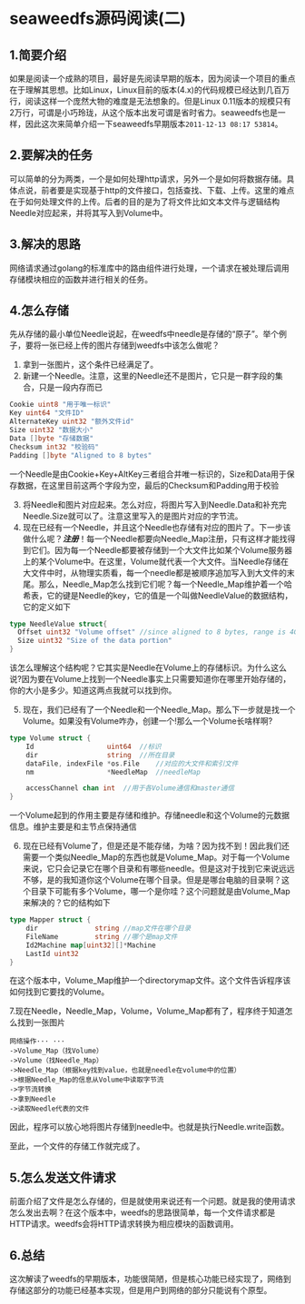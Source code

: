seaweedfs源码阅读(二)
=====================

1.简要介绍
----------

如果是阅读一个成熟的项目，最好是先阅读早期的版本，因为阅读一个项目的重点在于理解其思想。比如Linux，Linux目前的版本(4.x)的代码规模已经达到几百万行，阅读这样一个庞然大物的难度是无法想象的。但是Linux
0.11版本的规模只有2万行，可谓是小巧玲珑，从这个版本出发可谓是省时省力。seaweedfs也是一样，因此这次来简单介绍一下seaweedfs早期版本`2011-12-13 08:17 53814`。

2.要解决的任务
--------------

可以简单的分为两类，一个是如何处理http请求，另外一个是如何将数据存储。具体点说，前者要是实现基于http的文件接口，包括查找、下载、上传。这里的难点在于如何处理文件的上传。后者的目的是为了将文件比如文本文件与逻辑结构Needle对应起来，并将其写入到Volume中。

3.解决的思路
------------

网络请求通过golang的标准库中的路由组件进行处理，一个请求在被处理后调用存储模块相应的函数并进行相关的任务。

4.怎么存储
----------

先从存储的最小单位Needle说起，在weedfs中needle是存储的“原子”。举个例子，要将一张已经上传的图片存储到weedfs中该怎么做呢？

1.  拿到一张图片，这个条件已经满足了。
2.  新建一个Needle。注意，这里的Needle还不是图片，它只是一群字段的集合，只是一段内存而已

``` go
Cookie uint8 "用于唯一标识"
Key uint64 "文件ID"
AlternateKey uint32 "额外文件id"
Size uint32 "数据大小"
Data []byte "存储数据"
Checksum int32 "校验码"
Padding []byte "Aligned to 8 bytes"
```

一个Needle是由Cookie+Key+AltKey三者组合并唯一标识的，Size和Data用于保存数据，在这里目前这两个字段为空，最后的Checksum和Padding用于校验

3.  将Needle和图片对应起来。怎么对应，将图片写入到Needle.Data和补充完Needle.Size就可以了。注意这里写入的是图片对应的字节流。
4.  现在已经有一个Needle，并且这个Needle也存储有对应的图片了。下一步该做什么呢？***注册***！每一个Needle都要向Needle\_Map注册，只有这样才能找得到它们。因为每一个Needle都要被存储到一个大文件比如某个Volume服务器上的某个Volume中。在这里，Volume就代表一个大文件。当Needle存储在大文件中时，从物理实质看，每一个needle都是被顺序追加写入到大文件的末尾。那么，Needle\_Map怎么找到它们呢？每一个Needle\_Map维护着一个哈希表，它的键是Needle的key，它的值是一个叫做NeedleValue的数据结构，它的定义如下

``` go
type NeedleValue struct{
  Offset uint32 "Volume offset" //since aligned to 8 bytes, range is 4G*8=32G
  Size uint32 "Size of the data portion"
}
```

该怎么理解这个结构呢？它其实是Needle在Volume上的存储标识。为什么这么说?因为要在Volume上找到一个Needle事实上只需要知道你在哪里开始存储的，你的大小是多少。知道这两点我就可以找到你。

5.  现在，我们已经有了一个Needle和一个Needle\_Map。那么下一步就是找一个Volume。如果没有Volume咋办，创建一个!那么一个Volume长啥样啊?

``` go
type Volume struct {
    Id                  uint64  //标识
    dir                 string  //所在目录
    dataFile, indexFile *os.File    //对应的大文件和索引文件
    nm                  *NeedleMap  //needleMap

    accessChannel chan int  //用于各Volume通信和master通信
}
```

一个Volume起到的作用主要是存储和维护。存储needle和这个Volume的元数据信息。维护主要是和主节点保持通信

6.  现在已经有Volume了，但是还是不能存储，为啥？因为找不到！因此我们还需要一个类似Needle\_Map的东西也就是Volume\_Map。对于每一个Volume来说，它只会记录它在哪个目录和有哪些needle。但是这对于找到它来说远远不够，是的我知道你这个Volume在哪个目录。但是是哪台电脑的目录啊？这个目录下可能有多个Volume，哪一个是你哇？这个问题就是由Volume\_Map来解决的？它的结构如下

``` go
type Mapper struct {
    dir              string //map文件在哪个目录
    FileName         string //哪个是map文件
    Id2Machine map[uint32][]*Machine
    LastId uint32
}
```

在这个版本中，Volume\_Map维护一个directorymap文件。这个文件告诉程序该如何找到它要找的Volume。

7.现在Needle，Needle\_Map，Volume，Volume\_Map都有了，程序终于知道怎么找到一张图片

    网络操作··· ···
    ->Volume_Map（找Volume）
    ->Volume（找Needle_Map）
    ->Needle_Map（根据key找到value，也就是needle在volume中的位置）
    ->根据Needle_Map的信息从Volume中读取字节流
    ->字节流转换
    ->拿到Needle
    ->读取Needle代表的文件

因此，程序可以放心地将图片存储到needle中。也就是执行Needle.write函数。

至此，一个文件的存储工作就完成了。

5.怎么发送文件请求
------------------

前面介绍了文件是怎么存储的，但是就使用来说还有一个问题。就是我的使用请求怎么发出去啊？在这个版本中，weedfs的思路很简单，每一个文件请求都是HTTP请求。weedfs会将HTTP请求转换为相应模块的函数调用。

6.总结
------

这次解读了weedfs的早期版本，功能很简陋，但是核心功能已经实现了，网络到存储这部分的功能已经基本实现，但是用户到网络的部分只能说有个原型。
